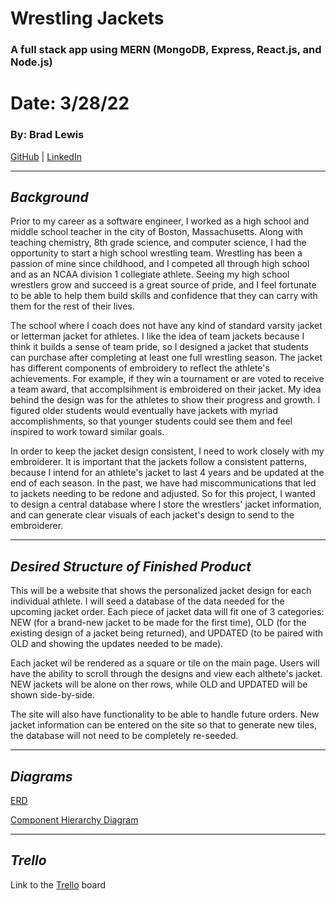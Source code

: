 # Wrestling Jackets

### A full stack app using MERN (MongoDB, Express, React.js, and Node.js)

# Date: 3/28/22

### By: Brad Lewis

[GitHub](https://github.com/BLewis739) | [LinkedIn](https://www.linkedin.com/in/brad-lewis-8b110a100/)

---

## **_Background_**

Prior to my career as a software engineer, I worked as a high school and middle school teacher in the city of Boston, Massachusetts. Along with teaching chemistry, 8th grade science, and computer science, I had the opportunity to start a high school wrestling team. Wrestling has been a passion of mine since childhood, and I competed all through high school and as an NCAA division 1 collegiate athlete. Seeing my high school wrestlers grow and succeed is a great source of pride, and I feel fortunate to be able to help them build skills and confidence that they can carry with them for the rest of their lives.

The school where I coach does not have any kind of standard varsity jacket or letterman jacket for athletes. I like the idea of team jackets because I think it builds a sense of team pride, so I designed a jacket that students can purchase after completing at least one full wrestling season. The jacket has different components of embroidery to reflect the athlete's achievements. For example, if they win a tournament or are voted to receive a team award, that accomplsihment is embroidered on their jacket. My idea behind the design was for the athletes to show their progress and growth. I figured older students would eventually have jackets with myriad accomplishments, so that younger students could see them and feel inspired to work toward similar goals.

In order to keep the jacket design consistent, I need to work closely with my embroiderer. It is important that the jackets follow a consistent patterns, because I intend for an athlete's jacket to last 4 years and be updated at the end of each season. In the past, we have had miscommunications that led to jackets needing to be redone and adjusted. So for this project, I wanted to design a central database where I store the wrestlers' jacket information, and can generate clear visuals of each jacket's design to send to the embroiderer.

---

## **_Desired Structure of Finished Product_**

This will be a website that shows the personalized jacket design for each individual athlete. I will seed a database of the data needed for the upcoming jacket order. Each piece of jacket data will fit one of 3 categories: NEW (for a brand-new jacket to be made for the first time), OLD (for the existing design of a jacket being returned), and UPDATED (to be paired with OLD and showing the updates needed to be made).

Each jacket wil be rendered as a square or tile on the main page. Users will have the ability to scroll through the designs and view each althete's jacket. NEW jackets will be alone on ther rows, while OLD and UPDATED will be shown side-by-side.

The site will also have functionality to be able to handle future orders. New jacket information can be entered on the site so that to generate new tiles, the database will not need to be completely re-seeded.

---

## **_Diagrams_**

[ERD](/ERD.png)

[Component Hierarchy Diagram](/ComponentHierarchyDiagram.png)

---

## **_Trello_**

Link to the [Trello](https://trello.com/b/uv7tuRlM/wrestling-jackets-project) board
